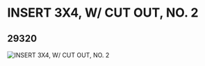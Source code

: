 # INSERT 3X4, W/ CUT OUT, NO. 2
## 29320
![INSERT 3X4, W/ CUT OUT, NO. 2](https://lc-www-live-s.legocdn.com/media/bricks/5/2/6173763.jpg)